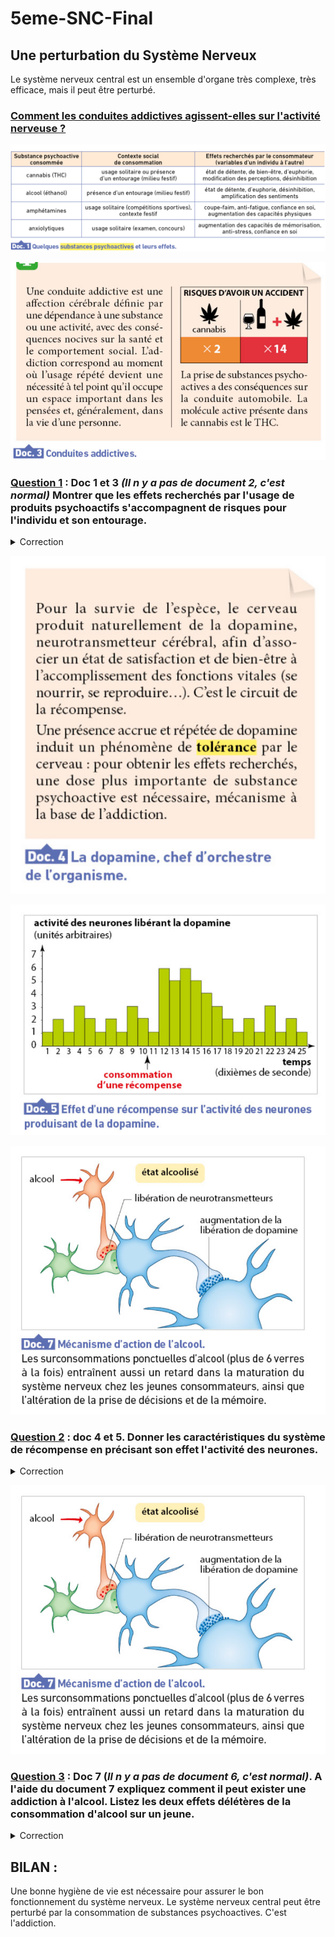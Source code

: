 # 5eme-SNC-Final
## Une perturbation du Système Nerveux

Le système nerveux central est un ensemble d'organe très complexe, très efficace, mais il peut être perturbé. 

### <u>Comment les conduites addictives agissent-elles sur l'activité nerveuse ?</u>

![](https://github.com/Svt-lim/5eme-SNC-Final/blob/master/Doc1.png)

![](https://github.com/Svt-lim/5eme-SNC-Final/blob/master/Doc3.png)

### <u>Question 1</u> : Doc 1 et 3 *(Il n y a pas de document 2, c'est normal)* Montrer que les effets recherchés par l'usage de produits psychoactifs s'accompagnent de risques pour l'individu et son entourage. 

<details>
  <summary>Correction</summary>
Pour montrer cela il faut lié alcool, cannabis et accident de la route. En effet consommer de l'alcool et du cannabis multiplie par 7 le risque d'accident de la route.
</details>


![](https://github.com/Svt-lim/5eme-SNC-Final/blob/master/Doc4.png)

![](https://github.com/Svt-lim/5eme-SNC-Final/blob/master/Doc5.png)

![](https://github.com/Svt-lim/5eme-SNC-Final/blob/master/Doc7.png)



### <u>Question 2</u> : doc 4 et 5. Donner les caractéristiques du système de récompense en précisant son effet l'activité des neurones. 

<details>
  <summary>Correction</summary>
Le système de récompense est un systeme qui nous encourage a répeter des activités nécessaire à la survie et qui procure "du plaisir". Le signal du "plaisir" est porté par une substance appelé Dopamine. 
</details>


![](https://github.com/Svt-lim/5eme-SNC-Final/blob/master/Doc7.png)

### <u>Question 3</u> : Doc 7 (*Il n y a pas de document 6, c'est normal)*. A l'aide du document 7  expliquez comment il peut exister une addiction à l'alcool. Listez les deux effets délétères  de la consommation d'alcool sur un jeune.

<details>
  <summary>Correction</summary>
La consommation d'alcool stimule "artificiellement" la production de dopamine et envoi un signal de "plaisir" très fort au cerveau. Cette stimulation est tellement forte qu'elle fait basculer dans l'addiction. La consommation excessive ou régulière d'alcool peut provoquer des pertes de mémoires et une difficulté à prendre des décisions.
</details>

## BILAN :

Une bonne hygiène de vie est nécessaire pour assurer le bon fonctionnement du système nerveux. Le  système nerveux central peut être perturbé par la consommation de substances psychoactives. C'est l'addiction.  
